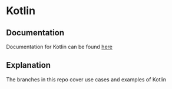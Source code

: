 # Kotlin

## Documentation
Documentation for Kotlin can be found [here](https://kotlinlang.org/)

## Explanation
The branches in this repo cover use cases and examples of Kotlin

